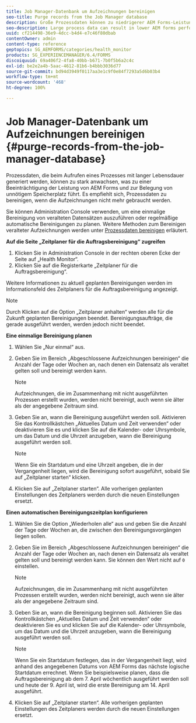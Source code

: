 ```yaml
---
title: Job Manager-Datenbank um Aufzeichnungen bereinigen
seo-title: Purge records from the Job Manager database
description: Große Prozessdaten können zu niedrigerer AEM Forms-Leistung führen. Es empfiehlt sich, Prozessdaten zu bereinigen, wenn die Aufzeichnungen nicht mehr gebraucht werden.
seo-description: Large process data can result in lower AEM forms performance. It is good practice to purge process data when records are no longer necessary.
uuid: cf214498-36e9-4dcc-b4d4-e7c46f80dbab
contentOwner: admin
content-type: reference
geptopics: SG_AEMFORMS/categories/health_monitor
products: SG_EXPERIENCEMANAGER/6.4/FORMS
discoiquuid: 69a406f2-4fa8-40bb-b671-7b0f5b6a2c4c
exl-id: be2e2a4b-5aac-4612-81b6-b4bbb3036d77
source-git-commit: bd94d3949f0117aa3e1c9f0e84f7293a5d6b03b4
workflow-type: tm+mt
source-wordcount: '468'
ht-degree: 100%

---
```


# Job Manager-Datenbank um Aufzeichnungen bereinigen {#purge-records-from-the-job-manager-database}

Prozessdaten, die beim Aufrufen eines Prozesses mit langer Lebensdauer generiert werden, können zu stark anwachsen, was zu einer Beeinträchtigung der Leistung von AEM Forms und zur Belegung von unnötigem Speicherplatz führt. Es empfiehlt sich, Prozessdaten zu bereinigen, wenn die Aufzeichnungen nicht mehr gebraucht werden.

Sie können Administration Console verwenden, um eine einmalige Bereinigung von veralteten Datensätzen auszuführen oder regelmäßige automatische Bereinigungen zu planen. Weitere Methoden zum Bereinigen veralteter Aufzeichnungen werden unter [Prozessdaten bereinigen](/help/forms/using/admin-help/purging-process-data.md#purging-process-data) erläutert.

**Auf die Seite „Zeitplaner für die Auftragsbereinigung“ zugreifen**

1. Klicken Sie in Administration Console in der rechten oberen Ecke der Seite auf „Health Monitor“.
1. Klicken Sie auf die Registerkarte „Zeitplaner für die Auftragsbereinigung“.

Weitere Informationen zu aktuell geplanten Bereinigungen werden im Informationsfeld des Zeitplaners für die Auftragsbereinigung angezeigt.

>[!NOTE]
>
>Durch Klicken auf die Option „Zeitplaner anhalten“ werden alle für die Zukunft geplanten Bereinigungen beendet. Bereinigungsaufträge, die gerade ausgeführt werden, werden jedoch nicht beendet.

**Eine einmalige Bereinigung planen**

1. Wählen Sie „Nur einmal“ aus.
1. Geben Sie im Bereich „Abgeschlossene Aufzeichnungen bereinigen“ die Anzahl der Tage oder Wochen an, nach denen ein Datensatz als veraltet gelten soll und bereinigt werden kann.

   >[!NOTE]
   >
   >Aufzeichnungen, die im Zusammenhang mit nicht ausgeführten Prozessen erstellt wurden, werden nicht bereinigt, auch wenn sie älter als der angegebene Zeitraum sind.

1. Geben Sie an, wann die Bereinigung ausgeführt werden soll. Aktivieren Sie das Kontrollkästchen „Aktuelles Datum und Zeit verwenden“ oder deaktivieren Sie es und klicken Sie auf die Kalender- oder Uhrsymbole, um das Datum und die Uhrzeit anzugeben, wann die Bereinigung ausgeführt werden soll.

   >[!NOTE]
   >
   >Wenn Sie ein Startdatum und eine Uhrzeit angeben, die in der Vergangenheit liegen, wird die Bereinigung sofort ausgeführt, sobald Sie auf „Zeitplaner starten“ klicken.

1. Klicken Sie auf „Zeitplaner starten“. Alle vorherigen geplanten Einstellungen des Zeitplaners werden durch die neuen Einstellungen ersetzt.

**Einen automatischen Bereinigungszeitplan konfigurieren**

1. Wählen Sie die Option „Wiederholen alle“ aus und geben Sie die Anzahl der Tage oder Wochen an, die zwischen den Bereinigungsvorgängen liegen sollen.
1. Geben Sie im Bereich „Abgeschlossene Aufzeichnungen bereinigen“ die Anzahl der Tage oder Wochen an, nach denen ein Datensatz als veraltet gelten soll und bereinigt werden kann. Sie können den Wert nicht auf `0` einstellen.

   >[!NOTE]
   >
   >Aufzeichnungen, die im Zusammenhang mit nicht ausgeführten Prozessen erstellt wurden, werden nicht bereinigt, auch wenn sie älter als der angegebene Zeitraum sind.

1. Geben Sie an, wann die Bereinigung beginnen soll. Aktivieren Sie das Kontrollkästchen „Aktuelles Datum und Zeit verwenden“ oder deaktivieren Sie es und klicken Sie auf die Kalender- oder Uhrsymbole, um das Datum und die Uhrzeit anzugeben, wann die Bereinigung ausgeführt werden soll.

   >[!NOTE]
   >
   >Wenn Sie ein Startdatum festlegen, das in der Vergangenheit liegt, wird anhand des angegebenen Datums von AEM Forms das nächste logische Startdatum errechnet. Wenn Sie beispielsweise planen, dass die Auftragsbereinigung ab dem 7. April wöchentlich ausgeführt werden soll und heute der 9. April ist, wird die erste Bereinigung am 14. April ausgeführt.

1. Klicken Sie auf „Zeitplaner starten“. Alle vorherigen geplanten Einstellungen des Zeitplaners werden durch die neuen Einstellungen ersetzt.
